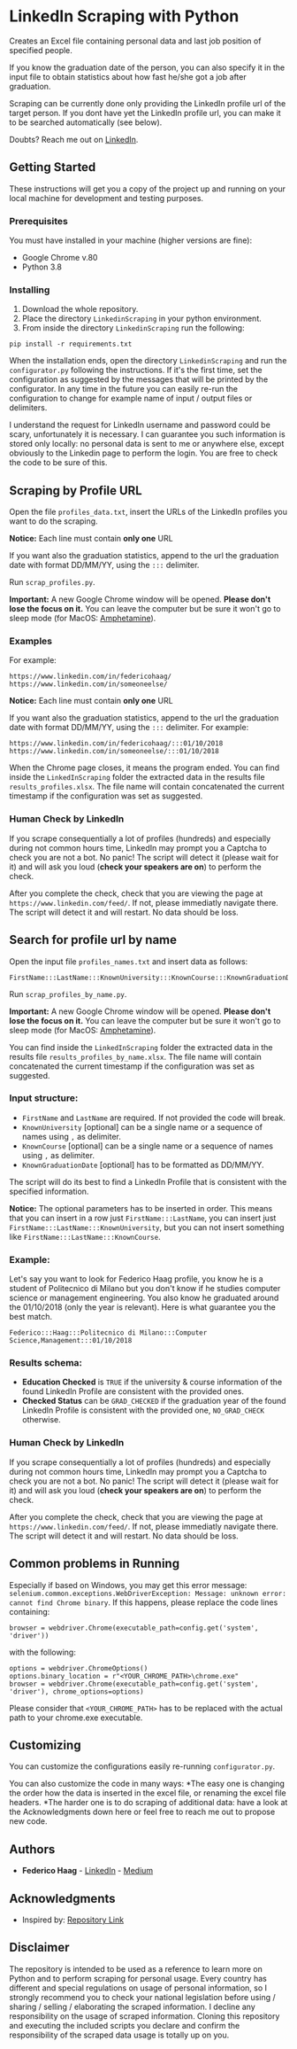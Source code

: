 # LinkedIn Scraping with Python

Creates an Excel file containing personal data and last job position of specified people.

If you know the graduation date of the person, you can also specify it in the input file to obtain statistics about how fast he/she got a job after graduation.

Scraping can be currently done only providing the LinkedIn profile url of the target person. If you dont have yet the LinkedIn profile url, you can make it to be searched automatically (see below).

Doubts? Reach me out on [LinkedIn](https://www.linkedin.com/in/federicohaag/).

## Getting Started

These instructions will get you a copy of the project up and running on your local machine for development and testing purposes.

### Prerequisites

You must have installed in your machine (higher versions are fine):
* Google Chrome v.80
* Python 3.8


### Installing

1. Download the whole repository.
2. Place the directory `LinkedinScraping` in your python environment.
3. From inside the directory `LinkedinScraping` run the following:
```
pip install -r requirements.txt
```
 
When the installation ends, open the directory `LinkedinScraping` and run the `configurator.py` following the instructions.
If it's the first time, set the configuration as suggested by the messages that will be printed by the configurator.
In any time in the future you can easily re-run the configuration to change for example name of input / output files or delimiters.

I understand the request for LinkedIn username and password could be scary, unfortunately it is necessary. I can guarantee you such information is stored only locally: no personal data is sent to me or anywhere else, except obviously to the Linkedin page to perform the login. You are free to check the code to be sure of this.

## Scraping by Profile URL

Open the file `profiles_data.txt`, insert the URLs of the LinkedIn profiles you want to do the scraping.

**Notice:** Each line must contain **only one** URL

If you want also the graduation statistics, append to the url the graduation date with format DD/MM/YY, using the `:::` delimiter.

Run `scrap_profiles.py`.

**Important:** A new Google Chrome window will be opened. **Please don't lose the focus on it.** You can leave the computer but be sure it won't go to sleep mode (for MacOS: [Amphetamine](https://apps.apple.com/it/app/amphetamine/id937984704?mt=12)).

### Examples ###

For example:
```
https://www.linkedin.com/in/federicohaag/
https://www.linkedin.com/in/someoneelse/
```
**Notice:** Each line must contain **only one** URL

If you want also the graduation statistics, append to the url the graduation date with format DD/MM/YY, using the `:::` delimiter.
For example:
```
https://www.linkedin.com/in/federicohaag/:::01/10/2018
https://www.linkedin.com/in/someoneelse/:::01/10/2018
```

When the Chrome page closes, it means the program ended.
You can find inside the `LinkedInScraping` folder the extracted data in the results file `results_profiles.xlsx`.
The file name will contain concatenated the current timestamp if the configuration was set as suggested.

### Human Check by LinkedIn ###

If you scrape consequentially a lot of profiles (hundreds) and especially during not common hours time, LinkedIn may prompt you a Captcha to check you are not a bot. No panic! The script will detect it (please wait for it) and will ask you loud (**check your speakers are on**) to perform the check.

After you complete the check, check that you are viewing the page at `https://www.linkedin.com/feed/`. If not, please immediatly navigate there. The script will detect it and will restart. No data should be loss.

## Search for profile url by name

Open the input file `profiles_names.txt` and insert data as follows:
```
FirstName:::LastName:::KnownUniversity:::KnownCourse:::KnownGraduationDate
```

Run `scrap_profiles_by_name.py`.

**Important:** A new Google Chrome window will be opened. **Please don't lose the focus on it.** You can leave the computer but be sure it won't go to sleep mode (for MacOS: [Amphetamine](https://apps.apple.com/it/app/amphetamine/id937984704?mt=12)).

You can find inside the `LinkedInScraping` folder the extracted data in the results file `results_profiles_by_name.xlsx`.
The file name will contain concatenated the current timestamp if the configuration was set as suggested.

### Input structure:
* `FirstName` and `LastName` are required. If not provided the code will break.
* `KnownUniversity` [optional] can be a single name or a sequence of names using `,` as delimiter.
* `KnownCourse` [optional] can be a single name or a sequence of names using `,` as delimiter.
* `KnownGraduationDate` [optional] has to be formatted as DD/MM/YY.

The script will do its best to find a LinkedIn Profile that is consistent with the specified information.

**Notice:** The optional parameters has to be inserted in order. This means that you can insert in a row just `FirstName:::LastName`, you can insert just `FirstName:::LastName:::KnownUniversity`, but you can not insert something like `FirstName:::LastName:::KnownCourse`.

### Example:
Let's say you want to look for Federico Haag profile, you know he is a student of Politecnico di Milano but you don't know if he studies computer science or management engineering. You also know he graduated around the 01/10/2018 (only the year is relevant).
Here is what guarantee you the best match.
```
Federico:::Haag:::Politecnico di Milano:::Computer Science,Management:::01/10/2018
```

### Results schema:
* **Education Checked** is `TRUE` if the university & course information of the found LinkedIn Profile are consistent with the provided ones.
* **Checked Status** can be `GRAD_CHECKED` if the graduation year of the found LinkedIn Profile is consistent with the provided one, `NO_GRAD_CHECK` otherwise.

### Human Check by LinkedIn ###

If you scrape consequentially a lot of profiles (hundreds) and especially during not common hours time, LinkedIn may prompt you a Captcha to check you are not a bot. No panic! The script will detect it (please wait for it) and will ask you loud (**check your speakers are on**) to perform the check.

After you complete the check, check that you are viewing the page at `https://www.linkedin.com/feed/`. If not, please immediatly navigate there. The script will detect it and will restart. No data should be loss.


## Common problems in Running

Especially if based on Windows, you may get this error message:
```selenium.common.exceptions.WebDriverException: Message: unknown error: cannot find Chrome binary```.
If this happens, please replace the code lines containing:
```
browser = webdriver.Chrome(executable_path=config.get('system', 'driver'))
```
with the following:
```
options = webdriver.ChromeOptions()
options.binary_location = r"<YOUR_CHROME_PATH>\chrome.exe" 
browser = webdriver.Chrome(executable_path=config.get('system', 'driver'), chrome_options=options)
```
Please consider that `<YOUR_CHROME_PATH>` has to be replaced with the actual path to your chrome.exe executable.

## Customizing

You can customize the configurations easily re-running `configurator.py`.

You can also customize the code in many ways:
*The easy one is changing the order how the data is inserted in the excel file, or renaming the excel file headers.
*The harder one is to do scraping of additional data: have a look at the Acknowledgments down here or feel free to reach me out to propose new code.

## Authors

* **Federico Haag** - [LinkedIn](https://www.linkedin.com/in/federicohaag/) - [Medium](https://medium.com/@federicohaag)

## Acknowledgments

* Inspired by: [Repository Link](https://github.com/laxmimerit/LinkedIn-Profile-Scrapper-in-Python)

## Disclaimer

The repository is intended to be used as a reference to learn more on Python and to perform scraping for personal usage. Every country has different and special regulations on usage of personal information, so I strongly recommend you to check your national legislation before using / sharing / selling / elaborating the scraped information. I decline any responsibility on the usage of scraped information. Cloning this repository and executing the included scripts you declare and confirm the responsibility of the scraped data usage is totally up on you.
